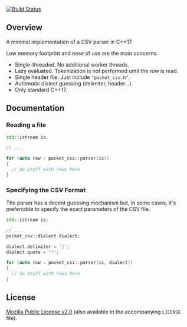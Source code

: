 [![Build Status](https://ci.appveyor.com/api/projects/status/github/morinim/pocket_csv?svg=true)][appveyor]

## Overview

A minimal implementation of a CSV parser in C++17.

Low memory footprint and ease of use are the main concerns.

- Single-threaded. No additional worker threads.
- Lazy evaluated. Tokenization is not performed until the row is read.
- Single header file. Just include `"pocket_csv.h"`.
- *Automatic* dialect guessing (delimiter, header...).
- Only standard C++17.

## Documentation

### Reading a file

```c++
std::istream is;

// ...

for (auto row : pocket_csv::parser(is))
{
  // do stuff with rows here
}
```

### Specifying the CSV Format

The parser has a decent guessing mechanism but, in some cases, it's preferrable to specify the exact parameters of the CSV file.

```c++
std::istream is;

// ...
pocket_csv::dialect dialect;

dialect.delimiter = '|';
dialect.quote = '*';

for (auto row : pocket_csv::parser(is, dialect))
{
  // do stuff with rows here
}

```

## License

[Mozilla Public License v2.0][mpl2] (also available in the accompanying `LICENSE` file).

[appveyor]: https://ci.appveyor.com/project/morinim/vita
[mpl2]: https://www.mozilla.org/MPL/2.0/